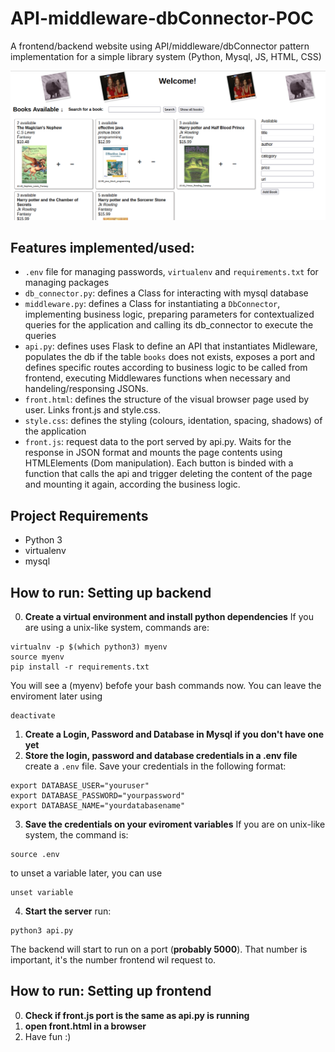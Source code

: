 # API-middleware-dbConnector-POC
A frontend/backend website using API/middleware/dbConnector pattern implementation for a simple library system (Python, Mysql, JS, HTML, CSS)

![print of the application](/print.png)

## **Features implemented/used:**
- `.env` file for managing passwords, `virtualenv` and `requirements.txt` for managing packages
- `db_connector.py`: defines a Class for interacting with mysql database
- `middleware.py`: defines a Class for instantiating a `DbConnector`, implementing business logic, preparing parameters for contextualized queries for the application and calling its db_connector to execute the queries
- `api.py`: defines uses Flask to define an API that instantiates Midleware, populates the db if the table `books` does not exists, exposes a port and defines specific routes according to business logic to be called from frontend, executing Middlewares functions when necessary and handeling/responsing JSONs.
- `front.html`: defines the structure of the visual browser page used by user. Links front.js and style.css.
- `style.css`: defines the styling (colours, identation, spacing, shadows) of the application
- `front.js`: request data to the port served by api.py. Waits for the response in JSON format and mounts the page contents using HTMLElements (Dom manipulation). Each button is binded with a function that calls the api and trigger deleting the content of the page and mounting it again, according the business logic.



## Project Requirements
- Python 3
- virtualenv
- mysql

## How to run: Setting up backend
0. **Create a virtual environment and install python dependencies**
If you are using a unix-like system, commands are:

```shell
virtualnv -p $(which python3) myenv
source myenv
pip install -r requirements.txt
```

You will see a (myenv) befofe your bash commands now. You can leave the enviroment later using

```shell
deactivate
```
1. **Create a Login, Password and Database in Mysql if you don't have one yet**
2. **Store the login, password and database credentials in a .env file**
create a `.env` file. Save your credentials in the following format:
```shell
export DATABASE_USER="youruser"
export DATABASE_PASSWORD="yourpassword"
export DATABASE_NAME="yourdatabasename"
```
3. **Save the credentials on your eviroment variables**
If you are on unix-like system, the command is:
```shell
source .env
```
to unset a variable later, you can use
```shell
unset variable
```
4. **Start the server**
run: 
```shell
python3 api.py
```

The backend will start to run on a port (**probably 5000**). That number is important, it's the number frontend wil request to. 

## How to run: Setting up frontend
0. **Check if front.js port is the same as api.py is running**
1. **open front.html in a browser**
3. Have fun :)
